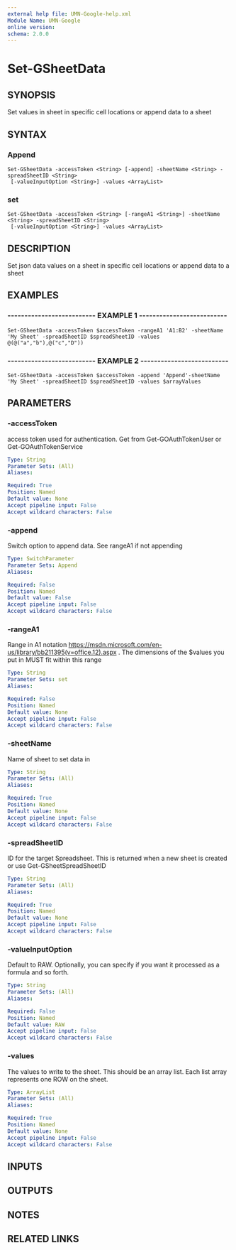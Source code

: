 ```yaml
---
external help file: UMN-Google-help.xml
Module Name: UMN-Google
online version: 
schema: 2.0.0
---
```


# Set-GSheetData

## SYNOPSIS
Set values in sheet in specific cell locations or append data to a sheet

## SYNTAX

### Append
```
Set-GSheetData -accessToken <String> [-append] -sheetName <String> -spreadSheetID <String>
 [-valueInputOption <String>] -values <ArrayList>
```

### set
```
Set-GSheetData -accessToken <String> [-rangeA1 <String>] -sheetName <String> -spreadSheetID <String>
 [-valueInputOption <String>] -values <ArrayList>
```

## DESCRIPTION
Set json data values on a sheet in specific cell locations or append data to a sheet

## EXAMPLES

### -------------------------- EXAMPLE 1 --------------------------
```
Set-GSheetData -accessToken $accessToken -rangeA1 'A1:B2' -sheetName 'My Sheet' -spreadSheetID $spreadSheetID -values @(@("a","b"),@("c","D"))
```

### -------------------------- EXAMPLE 2 --------------------------
```
Set-GSheetData -accessToken $accessToken -append 'Append'-sheetName 'My Sheet' -spreadSheetID $spreadSheetID -values $arrayValues
```

## PARAMETERS

### -accessToken
access token used for authentication. 
Get from Get-GOAuthTokenUser or Get-GOAuthTokenService

```yaml
Type: String
Parameter Sets: (All)
Aliases: 

Required: True
Position: Named
Default value: None
Accept pipeline input: False
Accept wildcard characters: False
```

### -append
Switch option to append data.
See rangeA1 if not appending

```yaml
Type: SwitchParameter
Parameter Sets: Append
Aliases: 

Required: False
Position: Named
Default value: False
Accept pipeline input: False
Accept wildcard characters: False
```

### -rangeA1
Range in A1 notation https://msdn.microsoft.com/en-us/library/bb211395(v=office.12).aspx .
The dimensions of the $values you put in MUST fit within this range

```yaml
Type: String
Parameter Sets: set
Aliases: 

Required: False
Position: Named
Default value: None
Accept pipeline input: False
Accept wildcard characters: False
```

### -sheetName
Name of sheet to set data in

```yaml
Type: String
Parameter Sets: (All)
Aliases: 

Required: True
Position: Named
Default value: None
Accept pipeline input: False
Accept wildcard characters: False
```

### -spreadSheetID
ID for the target Spreadsheet. 
This is returned when a new sheet is created or use Get-GSheetSpreadSheetID

```yaml
Type: String
Parameter Sets: (All)
Aliases: 

Required: True
Position: Named
Default value: None
Accept pipeline input: False
Accept wildcard characters: False
```

### -valueInputOption
Default to RAW.
Optionally, you can specify if you want it processed as a formula and so forth.

```yaml
Type: String
Parameter Sets: (All)
Aliases: 

Required: False
Position: Named
Default value: RAW
Accept pipeline input: False
Accept wildcard characters: False
```

### -values
The values to write to the sheet.
This should be an array list. 
Each list array represents one ROW on the sheet.

```yaml
Type: ArrayList
Parameter Sets: (All)
Aliases: 

Required: True
Position: Named
Default value: None
Accept pipeline input: False
Accept wildcard characters: False
```

## INPUTS

## OUTPUTS

## NOTES

## RELATED LINKS

